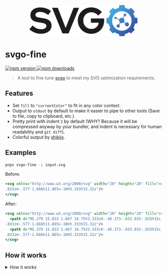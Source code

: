 <div align="center">
  <img src="https://raw.githubusercontent.com/svg/svgo/main/logo/logo-web.svg" width="348.61" height="100" alt="SVGO-Fine"/>
</div>

# svgo-fine

<p>
  <a href="https://www.npmjs.com/package/svgo-fine" target="_blank">
    <img src="https://img.shields.io/npm/v/svgo-fine.svg" alt="npm version" />
  </a>

  <a href="https://www.npmjs.com/package/svgo-fine">
    <img src="https://img.shields.io/npm/dm/svgo-fine.svg" alt="npm downloads" />
  </a>
</p>

> A tool to fine tune [svgo](https://github.com/svg/svgo) to meet my SVG optimization requirements.

## Features

- Set `fill` to `"currentColor"` to fit in any color context.
- Output to `stdout` by default to make it easier to pipe to other tools (Save to file, copy to clipboard, etc.).
- Pretty print with indent `2` by default (WHY? Because it will be compressed anyway by your bundler, and indent is necessary for human readability and `git diff`).
- Colorful output by [shikijs](https://shiki.style/packages/cli).

## Examples

```bash
pnpx svgo-fine -i input.svg
```

Before:

```xml
<svg xmlns="http://www.w3.org/2000/svg" width="20" height="20" fill="none"><path fill="#626267" d="M5.379 15.833 1.667 18.75V3.333c0-.46.373-.833.833-.833h15c.46 0 .833.373.833.833V15c0 .46-.373.833-.833.833zm-.577-1.666h11.865v-10H3.333V15.32z"/><path fill="#626267" d="M5.379 15.833 1.667 18.75V3.333c0-.46.373-.833.833-.833h15c.46 0 .833.373.833.833V15c0 .46-.373.833-.833
.833zm-.577-1.666h11.865v-10H3.333V15.32z"/>
</svg>
```

After:

```xml
<svg xmlns="http://www.w3.org/2000/svg" width="20" height="20" fill="currentColor">
  <path d="M5.379 15.833 1.667 18.75V3.333c0-.46.373-.833.833-.833h15c.46 0 .833.373.833.833V15c0 .46-.373.833-.833
.833zm-.577-1.666h11.865v-10H3.333V15.32z"/>
  <path d="M5.379 15.833 1.667 18.75V3.333c0-.46.373-.833.833-.833h15c.46 0 .833.373.833.833V15c0 .46-.373.833-.833
.833zm-.577-1.666h11.865v-10H3.333V15.32z"/>
</svg>
```

## How it works

<details>
<summary>How it works</summary>

It is just some adjustment of plugin settings of [svgo#removeAttributesBySelector&addAttributesToSVGElement](https://svgo.dev/docs/plugins/removeAttributesBySelector/).

So You can use settings to meet your requirements instead of using this package.

```ts
{
  js2svg: { indent: 2, pretty: true },
  plugins: [
    {
      name: "removeAttributesBySelector",
      params: {
        selectors: [
          {selector: 'path', attributes: ['fill']},
          {selector: 'svg', attributes: ['fill']}
        ]
      }
    },
    {
      name: "addAttributesToSVGElement",
      params: {
        attributes: [{fill: 'currentColor'}]
      }
    }
  ]
}
```

</details>
